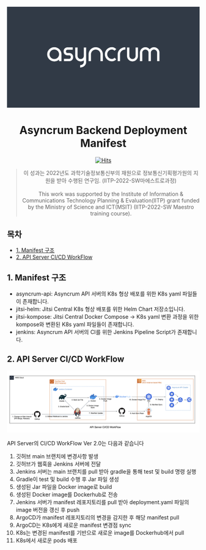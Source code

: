 <div align="center">

![asyncrum_image.png](./images/asyncrum_image.png)

# Asyncrum Backend Deployment Manifest

[![Hits](https://hits.seeyoufarm.com/api/count/incr/badge.svg?url=https%3A%2F%2Fgithub.com%2FWhiteboard-Journey%2Fasyncrum-deployment&count_bg=%233D71C8&title_bg=%23555555&icon=&icon_color=%23E7E7E7&title=hits&edge_flat=false)](https://hits.seeyoufarm.com)

> 이 성과는 2022년도 과학기술정보통신부의 재원으로 정보통신기획평가원의 지원을 받아 수행된 연구임. (IITP-2022-SW마에스트로과정) <br><br> This work was supported by the Institute of Information & Communications Technology Planning & Evaluation(IITP) grant funded by the Ministry of Science and ICT(MSIT) (IITP-2022-SW Maestro training course).

</div>

## 목차

- [1. Manifest 구조](#1-manifest-구조)
- [2. API Server CI/CD WorkFlow](#2-api-server-cicd-workflow)

## 1. Manifest 구조

- asyncrum-api: Asyncrum API 서버의 K8s 형상 배포를 위한 K8s yaml 파일들이 존재합니다.
- jitsi-helm: Jitsi Central K8s 형상 배포를 위한 Helm Chart 저장소입니다.
- jitsi-kompose: Jitsi Central Docker Compose → K8s yaml 변환 과정을 위한 kompose와 변환된 K8s yaml 파일들이 존재합니다.
- jenkins: Asyncrum API 서버의 CI를 위한 Jenkins Pipeline Script가 존재합니다.

## 2. API Server CI/CD WorkFlow

![ci_cd_workflow.png](./images/ci_cd_workflow.png)

API Server의 CI/CD WorkFlow Ver 2.0는 다음과 같습니다

1. 깃허브 main 브랜치에 변경사항 발생
2. 깃허브가 웹훅을 Jenkins 서버에 전달
3. Jenkins 서버는 main 브랜치를 pull 받아 gradle을 통해 test 및 build 명령 실행
4. Gradle이 test 및 build 수행 후 Jar 파일 생성
5. 생성된 Jar 파일을 Docker image로 build
6. 생성된 Docker image를 Dockerhub로 전송
7. Jenkins 서버가 manifest 레포지토리를 pull 받아 deployment.yaml 파일의 image 버전을 갱신 후 push
8. ArgoCD가 manifest 레포지토리의 변경을 감지한 후 해당 manifest pull
9. ArgoCD는 K8s에게 새로운 manifest 변경점 sync
10. K8s는 변경된 manifest를 기반으로 새로운 image를 Dockerhub에서 pull
11. K8s에서 새로운 pods 배포
